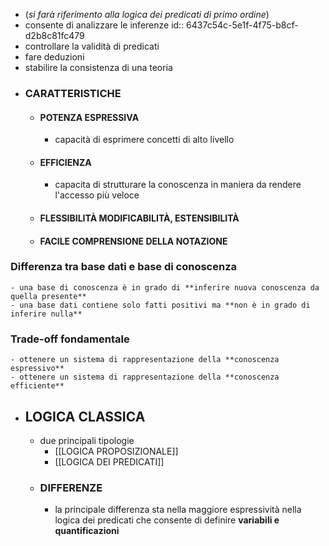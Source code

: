 - (*si farà riferimento alla logica dei predicati di primo ordine*)
- consente di analizzare le inferenze
  id:: 6437c54c-5e1f-4f75-b8cf-d2b8c81fc479
- controllare la validità di predicati
- fare deduzioni
- stabilire la consistenza di una teoria
- ### CARATTERISTICHE
	- #### POTENZA ESPRESSIVA
		- capacità di esprimere concetti di alto livello
	- #### EFFICIENZA
		- capacita di strutturare la conoscenza in maniera da rendere l'accesso più veloce
	- #### FLESSIBILITÀ MODIFICABILITÀ, ESTENSIBILITÀ
	- #### FACILE COMPRENSIONE DELLA NOTAZIONE
### Differenza tra base dati e base di conoscenza
	- una base di conoscenza è in grado di **inferire nuova conoscenza da quella presente**
	- una base dati contiene solo fatti positivi ma **non è in grado di inferire nulla**
### Trade-off fondamentale
	- ottenere un sistema di rappresentazione della **conoscenza espressivo**
	- ottenere un sistema di rappresentazione della **conoscenza efficiente**
- ## LOGICA CLASSICA
	- due principali tipologie
		- [[LOGICA PROPOSIZIONALE]]
		- [[LOGICA DEI PREDICATI]]
	- ### DIFFERENZE
		- la principale differenza sta nella maggiore espressività nella logica dei predicati che consente di definire **variabili e quantificazioni**



